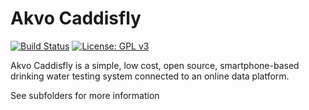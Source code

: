 Akvo Caddisfly
==============

[![Build Status](https://travis-ci.org/akvo/akvo-caddisfly.svg?branch=develop)](https://travis-ci.org/akvo/akvo-caddisfly) [![License: GPL v3](https://img.shields.io/badge/License-GPL%20v3-blue.svg)](http://www.gnu.org/licenses/gpl-3.0)


Akvo Caddisfly is a simple, low cost, open source, smartphone-based drinking water testing system connected to an online data platform.

See subfolders for more information
